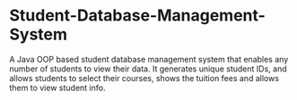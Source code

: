 # Student-Database-Management-System
A Java OOP based student database management system that enables any number of students to view their data. It generates unique student IDs, and allows students to select their courses, shows the tuition fees and allows them to view student info.

